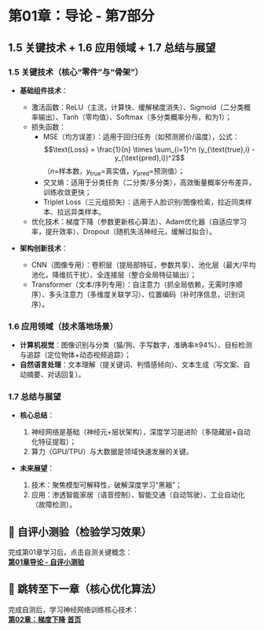 # 第01章：导论 - 第7部分
## 1.5 关键技术 + 1.6 应用领域 + 1.7 总结与展望  
### 1.5 关键技术（核心“零件”与“骨架”）  
- **基础组件技术**：  
  - 激活函数：ReLU（主流，计算快、缓解梯度消失）、Sigmoid（二分类概率输出）、Tanh（零均值）、Softmax（多分类概率分布，和为1）；  
  - 损失函数：  
    - MSE（均方误差）：适用于回归任务（如预测房价/温度），公式：$$\text{Loss} = \frac{1}{n} \times \sum_{i=1}^n (y_{\text{true},i} - y_{\text{pred},i})^2$$（$n$=样本数，$y_{\text{true}}$=真实值，$y_{\text{pred}}$=预测值）；  
    - 交叉熵：适用于分类任务（二分类/多分类），高效衡量概率分布差异，训练收敛更快；  
    - Triplet Loss（三元组损失）：适用于人脸识别/图像检索，拉近同类样本、拉远异类样本。  
  - 优化技术：梯度下降（参数更新核心算法）、Adam优化器（自适应学习率，提升效率）、Dropout（随机失活神经元，缓解过拟合）。  

- **架构创新技术**：  
  - CNN（图像专用）：卷积层（提局部特征，参数共享）、池化层（最大/平均池化，降维抗干扰）、全连接层（整合全局特征输出）；  
  - Transformer（文本/序列专用）：自注意力（抓全局依赖，无需时序顺序）、多头注意力（多维度关联学习）、位置编码（补时序信息，识别词序）。  


### 1.6 应用领域（技术落地场景）  
- **计算机视觉**：图像识别与分类（猫/狗、手写数字，准确率≥94%）、目标检测与追踪（定位物体+动态视频追踪）；  
- **自然语言处理**：文本理解（提关键词、判情感倾向）、文本生成（写文案、自动摘要、对话回复）。  


### 1.7 总结与展望  
- **核心总结**：  
  1. 神经网络是基础（神经元+层状架构），深度学习是进阶（多隐藏层+自动化特征提取）；  
  2. 算力（GPU/TPU）与大数据是领域快速发展的关键。  

- **未来展望**：  
  1. 技术：聚焦模型可解释性，破解深度学习“黑箱”；  
  2. 应用：渗透智能家居（语音控制）、智能交通（自动驾驶）、工业自动化（故障检测）。  


## 📝 自评小测验（检验学习效果）  
完成第01章学习后，点击自测关键概念：  
**[第01章导论 - 自评小测验](question01.md)** 

## 🚀 跳转至下一章（核心优化算法）  
完成自测后，学习神经网络训练核心技术：  
**[第02章：梯度下降](../Chapter02/chapter02_gradient_descent.md)**  **[首页](../index.md)**
